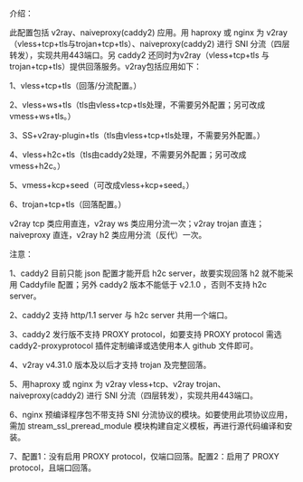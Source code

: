 介绍：

此配置包括 v2ray、naiveproxy(caddy2) 应用。用 haproxy 或 nginx 为 v2ray（vless+tcp+tls与trojan+tcp+tls）、naiveproxy(caddy2) 进行 SNI 分流（四层转发），实现共用443端口。另 caddy2 还同时为v2ray（vless+tcp+tls 与 trojan+tcp+tls）提供回落服务。v2ray包括应用如下：

1、vless+tcp+tls（回落/分流配置。）

2、vless+ws+tls（tls由vless+tcp+tls处理，不需要另外配置；另可改成vmess+ws+tls。）

3、SS+v2ray-plugin+tls（tls由vless+tcp+tls处理，不需要另外配置。）

4、vless+h2c+tls（tls由caddy2处理，不需要另外配置；另可改成vmess+h2c。）

5、vmess+kcp+seed（可改成vless+kcp+seed。）

6、trojan+tcp+tls（回落配置。）

v2ray tcp 类应用直连，v2ray ws 类应用分流一次；v2ray trojan 直连；naiveproxy 直连，v2ray h2 类应用分流（反代）一次。

注意：

1、caddy2 目前只能 json 配置才能开启 h2c server，故要实现回落 h2 就不能采用 Caddyfile 配置；另外 caddy2 版本不能低于 v2.1.0 ，否则不支持 h2c server。

2、caddy2 支持 http/1.1 server 与 h2c server 共用一个端口。

3、caddy2 发行版不支持 PROXY protocol，如要支持 PROXY protocol 需选 caddy2-proxyprotocol 插件定制编译或选使用本人 github 文件即可。

4、v2ray v4.31.0 版本及以后才支持 trojan 及完整回落。

5、用haproxy 或 nginx 为 v2ray vless+tcp、v2ray trojan、naiveproxy(caddy2) 进行 SNI 分流（四层转发），实现共用443端口。

6、nginx 预编译程序包不带支持 SNI 分流协议的模块。如要使用此项协议应用，需加 stream_ssl_preread_module 模块构建自定义模板，再进行源代码编译和安装。

7、配置1：没有启用 PROXY protocol，仅端口回落。配置2：启用了 PROXY protocol，且端口回落。
